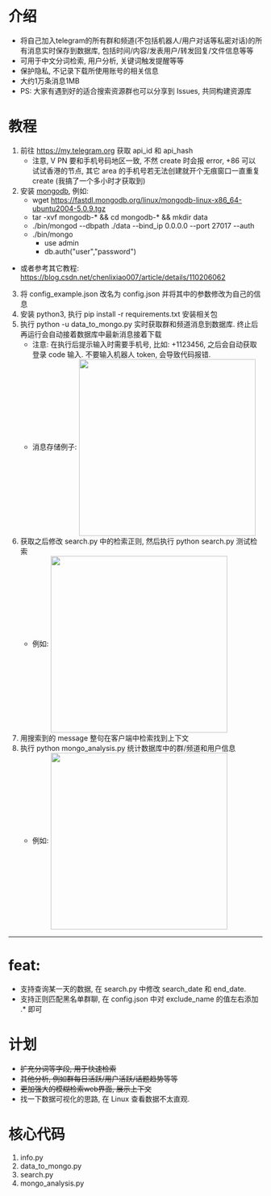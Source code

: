 # 介绍
- 将自己加入telegram的所有群和频道(不包括机器人/用户对话等私密对话)的所有消息实时保存到数据库, 包括时间/内容/发表用户/转发回复/文件信息等等
- 可用于中文分词检索, 用户分析, 关键词触发提醒等等
- 保护隐私, 不记录下载所使用账号的相关信息
- 大约1万条消息1MB
- PS: 大家有遇到好的适合搜索资源群也可以分享到 Issues, 共同构建资源库

# 教程
1. 前往 https://my.telegram.org 获取 api_id 和 api_hash
   - 注意, V PN 要和手机号码地区一致, 不然 create 时会报 error, +86 可以试试香港的节点, 其它 area 的手机号若无法创建就开个无痕窗口一直重复 create (我搞了一个多小时才获取到)
2. 安装 [mongodb](https://www.mongodb.com/try/download/community), 例如:
   - wget https://fastdl.mongodb.org/linux/mongodb-linux-x86_64-ubuntu2004-5.0.9.tgz
   - tar -xvf mongodb-* && cd mongodb-* && mkdir data
   - ./bin/mongod --dbpath ./data --bind_ip 0.0.0.0 --port 27017 --auth
   - ./bin/mongo
     - use admin
     - db.auth("user","password")
- 或者参考其它教程: https://blog.csdn.net/chenlixiao007/article/details/110206062
3. 将 config_example.json 改名为 config.json 并将其中的参数修改为自己的信息
4. 安装 python3, 执行 pip install -r requirements.txt 安装相关包
5. 执行 python -u data_to_mongo.py 实时获取群和频道消息到数据库. 终止后再运行会自动接着数据库中最新消息接着下载
   - 注意: 在执行后提示输入时需要手机号, 比如: +1123456, 之后会自动获取登录 code 输入. 不要输入机器人 token, 会导致代码报错.
   - 消息存储例子: <img src="message.png" width = "350" alt="" align=center />
6. 获取之后修改 search.py 中的检索正则, 然后执行 python search.py 测试检索
   - 例如: <img src="search.png" width = "350" alt="" align=center />
7. 用搜索到的 message 整句在客户端中检索找到上下文
8. 执行 python mongo_analysis.py 统计数据库中的群/频道和用户信息
   - 例如: <img src="stat.png" width = "350" alt="" align=center />

---

# feat:
   - 支持查询某一天的数据, 在 search.py 中修改 search_date 和 end_date.
   - 支持正则匹配黑名单群聊, 在 config.json 中对 exclude_name 的值左右添加 .* 即可
   
# 计划
- ~~扩充分词等字段, 用于快速检索~~
- ~~其他分析, 例如群每日活跃/用户活跃/话题趋势等等~~
- ~~更加强大的模糊检索web界面, 展示上下文~~
- 找一下数据可视化的思路, 在 Linux 查看数据不太直观.

# 核心代码
1. info.py
2. data_to_mongo.py
3. search.py
4. mongo_analysis.py
